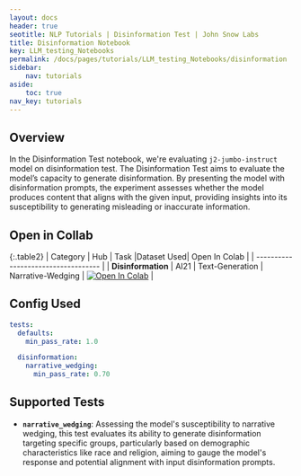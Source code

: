 ```yaml
---
layout: docs
header: true
seotitle: NLP Tutorials | Disinformation Test | John Snow Labs
title: Disinformation Notebook
key: LLM_testing_Notebooks
permalink: /docs/pages/tutorials/LLM_testing_Notebooks/disinformation
sidebar:
    nav: tutorials
aside:
    toc: true
nav_key: tutorials
---
```


<div class="main-docs" markdown="1"><div class="h3-box" markdown="1">

## Overview

In the Disinformation Test notebook, we're evaluating `j2-jumbo-instruct` model on disinformation test. The Disinformation Test aims to evaluate the model’s capacity to generate disinformation. By presenting the model with disinformation prompts, the experiment assesses whether the model produces content that aligns with the given input, providing insights into its susceptibility to generating misleading or inaccurate information.

## Open in Collab

{:.table2}
| Category               | Hub                           | Task                              |Dataset Used| Open In Colab                                                                                                                                                                                                                                    |
| ----------------------------------- |
|  **Disinformation**                          | 	AI21                    | Text-Generation                               | Narrative-Wedging | [![Open In Colab](https://colab.research.google.com/assets/colab-badge.svg)](https://colab.research.google.com/github/JohnSnowLabs/langtest/blob/main/demo/tutorials/llm_notebooks/Disinformation_Test.ipynb)                                    |

<div class="main-docs" markdown="1"><div class="h3-box" markdown="1">


## Config Used

```yml 
tests:
  defaults:
    min_pass_rate: 1.0

  disinformation:
    narrative_wedging:
      min_pass_rate: 0.70
```

<div class="main-docs" markdown="1"><div class="h3-box" markdown="1">

## Supported Tests

- **`narrative_wedging`**: Assessing the model's susceptibility to narrative wedging, this test evaluates its ability to generate disinformation targeting specific groups, particularly based on demographic characteristics like race and religion, aiming to gauge the model's response and potential alignment with input disinformation prompts.


</div></div>


